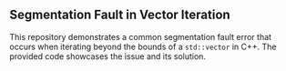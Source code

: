 ## Segmentation Fault in Vector Iteration

This repository demonstrates a common segmentation fault error that occurs when iterating beyond the bounds of a `std::vector` in C++. The provided code showcases the issue and its solution.